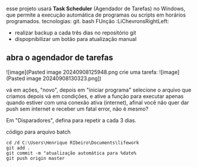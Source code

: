 esse projeto usará **Task Scheduler** (Agendador de Tarefas) no Windows, que permite a execução automática de programas ou scripts em horários programados.
tecnologias: git. bash 
FUnção :LiChevronsRightLeft:
- realizar backup a cada três dias no repositório git
- dispopnibilizar um botão para atualização manual

## abra o agendador de tarefas
![image](Pasted image 20240908125948.png
crie uma tarefa:
![image](Pasted image 20240908130323.png])


vá em ações, "novo", depois em "iniciar programa"
selecione o arquivo que criamos
depois vá em condições, e ative a função para executar apenas quando estiver com uma conexão ativa (internet), afinal você não quer dar push  sem internet e receber um fatal error, não é mesmo?

Em "Disparadores", defina para repetir a cada 3 dias.



código para arquivo batch

```batch
cd /d C:\Users\Henrique RIbeiro\Documents\lifework
git add .
git commit -m "atualização automática para %date%
git push origin master


```
